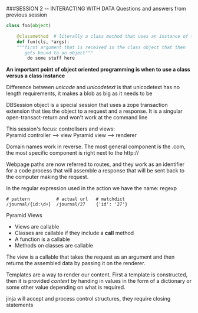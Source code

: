 ###SESSION 2 -- INTERACTING WITH DATA
Questions and answers from previous session

```python
class foo(object)

    @classmethod  # literally a class method that uses an instance of the class
    def fun(cls, *args):
    """first argument that is received is the class object that then
       gets bound to an object"""
        do some stuff here
```

**An important point of object oriented programming is when to use a class versus a class instance**

Difference between _unicode_ and _unicodetext_ is that unicodetext has no length requirements, it makes a blob as big as it needs to be

DBSession object is a special session that uses a zope transaction extension that ties the object to a request and a response. It is a singular open-transact-return and won't work at the command line

This session's focus: controllsers and views:  
Pyramid controller --> view
Pyramid view --> renderer

Domain names work in reverse. The most general component is the .com, the most specific component is right next to the http://

Webpage paths are now referred to routes, and they work as an identifier for a code process that will assemble a response that will be sent back to the computer making the request.

In the regular expression used in the action we have the name: regexp

    # pattern          # actual url   # matchdict
    /journal/{id:\d+}  /journal/27    {'id': '27'}

Pyramid Views  
* Views are callable
* Classes are callable if they include a __call__ method
* A function is a callable
* Methods on classes are callable

The view is a callable that takes the request as an argument and then returns the assembled data by passing it on the renderer.

Templates are a way to render our content. First a template is constructed, then it is provided _context_ by handing in values in the form of a dictionary or some other value depending on what is required.

jinja will accept and process control structures, they require closing statements

